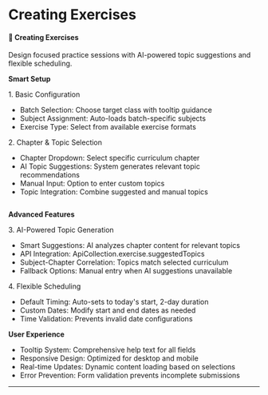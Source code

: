 # Creating Exercises

#### 📄 Creating Exercises

Design focused practice sessions with AI-powered topic suggestions and flexible scheduling.

**Smart Setup**

1\. Basic Configuration

* Batch Selection: Choose target class with tooltip guidance
* Subject Assignment: Auto-loads batch-specific subjects
* Exercise Type: Select from available exercise formats

2\. Chapter & Topic Selection

* Chapter Dropdown: Select specific curriculum chapter
* AI Topic Suggestions: System generates relevant topic recommendations
* Manual Input: Option to enter custom topics
* Topic Integration: Combine suggested and manual topics

<figure><img src="../../.gitbook/assets/Screenshot 2025-08-21 at 9.26.54 PM.png" alt=""><figcaption></figcaption></figure>

**Advanced Features**

3\. AI-Powered Topic Generation

* Smart Suggestions: AI analyzes chapter content for relevant topics
* API Integration: ApiCollection.exercise.suggestedTopics
* Subject-Chapter Correlation: Topics match selected curriculum
* Fallback Options: Manual entry when AI suggestions unavailable

4\. Flexible Scheduling

* Default Timing: Auto-sets to today's start, 2-day duration
* Custom Dates: Modify start and end dates as needed
* Time Validation: Prevents invalid date configurations



**User Experience**

* Tooltip System: Comprehensive help text for all fields
* Responsive Design: Optimized for desktop and mobile
* Real-time Updates: Dynamic content loading based on selections
* Error Prevention: Form validation prevents incomplete submissions

***

####
